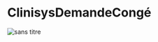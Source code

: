 # ClinisysDemandeCongé
![sans titre](https://user-images.githubusercontent.com/36339329/47971452-e748fc80-e091-11e8-99e2-e71a7f07ab79.png)

